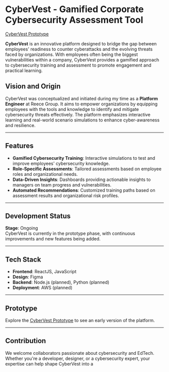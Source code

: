 # CyberVest - Gamified Corporate Cybersecurity Assessment Tool

[CyberVest Prototype](https://rb.gy/dsilt2)

**CyberVest** is an innovative platform designed to bridge the gap between employees' readiness to counter cyberattacks and the evolving threats faced by organizations. With employees often being the biggest vulnerabilities within a company, CyberVest provides a gamified approach to cybersecurity training and assessment to promote engagement and practical learning.

## Vision and Origin

CyberVest was conceptualized and initiated during my time as a **Platform Engineer** at Reece Group. It aims to empower organizations by equipping employees with the tools and knowledge to identify and mitigate cybersecurity threats effectively. The platform emphasizes interactive learning and real-world scenario simulations to enhance cyber-awareness and resilience.

---

## Features

- **Gamified Cybersecurity Training**: Interactive simulations to test and improve employees' cybersecurity knowledge.
- **Role-Specific Assessments**: Tailored assessments based on employee roles and organizational needs.
- **Data-Driven Insights**: Dashboards providing actionable insights to managers on team progress and vulnerabilities.
- **Automated Recommendations**: Customized training paths based on assessment results and organizational risk profiles.

---

## Development Status

**Stage**: Ongoing  
CyberVest is currently in the prototype phase, with continuous improvements and new features being added.

---

## Tech Stack

- **Frontend**: ReactJS, JavaScript  
- **Design**: Figma  
- **Backend**: Node.js (planned), Python (planned)  
- **Deployment**: AWS (planned)  

---

## Prototype

Explore the [CyberVest Prototype](https://rb.gy/dsilt2) to see an early version of the platform.

---

## Contribution

We welcome collaborators passionate about cybersecurity and EdTech. Whether you're a developer, designer, or a cybersecurity expert, your expertise can help shape CyberVest into a 
